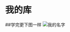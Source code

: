 # 我的库
##学完更下图一样
![我的名字](https://pic1.zhimg.com/80/v2-4421131b2a50b762a336774a3acc0497_720w.jpg?source=1940ef5c)
